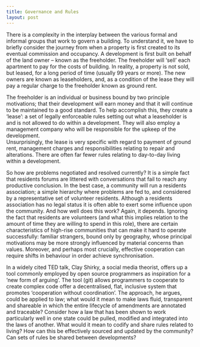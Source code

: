 ```yaml
---
title: Governance and Rules
layout: post
---
```

There is a complexity in the interplay between the various formal and informal groups that work to govern a building.   To understand it, we have to briefly consider the journey from when a property is first created to its eventual commission and occupancy.  A development is first built on behalf of the land owner – known as the freeholder.   The freeholder will ‘sell’ each apartment to pay for the costs of building.  In reality, a property is not sold, but leased, for a long period of time (usually 99 years or more).  The new owners are known as leaseholders, and, as a condition of the lease they will pay a regular charge to the freeholder known as ground rent.   

The freeholder is an individual or business bound by two principle motivations; that their development will earn money and that it will continue to be maintained to a good standard.   To help accomplish this, they create a ‘lease’: a set of legally enforceable rules setting out what a leaseholder is and is not allowed to do within a development.   They will also employ a management company who will be responsible for the upkeep of the development.   
Unsurprisingly, the lease is very specific with regard to payment of ground rent, management charges and responsibilities relating to repair and alterations.  There are often far fewer rules relating to day-to-day living within a development.
   
So how are problems negotiated and resolved currently?  It is a simple fact that residents forums are littered with conversations that fail to reach any productive conclusion.  In the best case, a community will run a residents association; a simple hierarchy where problems are fed to, and considered by a representative set of volunteer residents.  Although a residents association has no legal status it is often able to exert some influence upon the community.    And how well does this work?  Again, it depends. Ignoring the fact that residents are volunteers (and what this implies relation to the amount of time they are willing to spend in this role), there are certain characteristics of high-rise communities that can make it hard to operate successfully: familiar strangers, bound only by geography, whose principal motivations may be more strongly influenced by material concerns than values.  Moreover, and perhaps most crucially, effective cooperation can require shifts in behaviour in order achieve synchronisation.     

In a widely cited TED talk, Clay Shirky, a social media theorist, offers up a tool commonly employed by open source programmers as inspiration for a ‘new form of arguing’.  The tool (git) allows programmers to cooperate to create complex code offer a decentralised, flat, inclusive system that promotes ‘cooperation without coordination’.    The approach, he argues, could be applied to law; what would it mean to make laws fluid, transparent and shareable in which the entire lifecycle of amendments are annotated and traceable?   Consider how a law that has been shown to work particularly well in one state could be pulled, modified and integrated into the laws of another.
What would it mean to codify and share rules related to living?  How can this be effectively sourced and updated by the community? Can sets of rules be shared between developments?